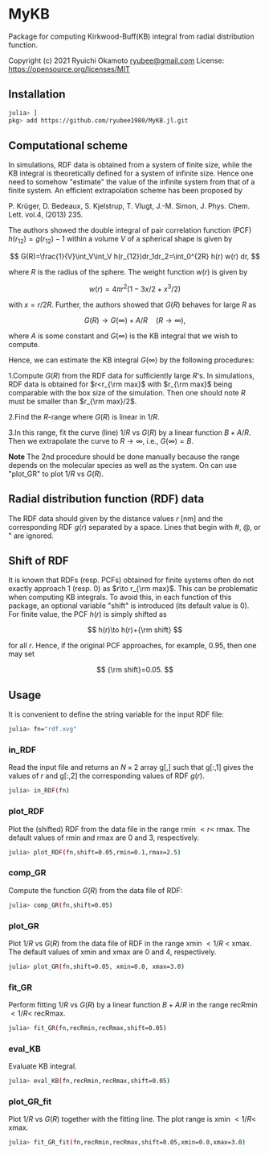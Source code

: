 # MyKB
Package for computing Kirkwood-Buff(KB) integral from radial distribution function. 

Copyright (c) 2021 Ryuichi Okamoto <ryubee@gmail.com>
License: https://opensource.org/licenses/MIT

## Installation
```sh
julia> ]
pkg> add https://github.com/ryubee1980/MyKB.jl.git
```

## Computational scheme
In simulations, RDF data is obtained from a system of finite size, while the KB integral is theoretically defined for a system of infinite size. 
Hence one need to somehow "estimate" the value of the infinite system from that of a finite system.
An efficient extrapolation scheme has been proposed by

P. Krüger, D. Bedeaux, S. Kjelstrup, T. Vlugt, J.-M. Simon, J. Phys. Chem. Lett. vol.4, (2013) 235.

The authors showed the double integral of pair correlation function (PCF) $h(r_{12})=g(r_{12})-1$ within a volume $V$ of a spherical shape is given by

$$
G(R)=\frac{1}{V}\int_V\int_V h(r_{12})dr_1dr_2=\int_0^{2R} h(r) w(r) dr,
$$

where $R$ is the radius of the sphere. The weight function $w(r)$ is given by

$$
w(r)=4\pi r^2(1-3x/2+x^3/2)
$$

with $x=r/2R$. Further, the authors showed that $G(R)$ behaves for large $R$ as

$$
G(R)\to G(\infty)+A/R \quad (R\to\infty),
$$

where $A$ is some constant and $G(\infty)$ is the KB integral that we wish to compute. 

Hence, we can estimate the KB integral $G(\infty)$ by the following procedures:

1.Compute $G(R)$ from the RDF data for sufficiently large $R$'s. In simulations, RDF data is obtained for $r<r_{\rm max}$ with $r_{\rm max}$ being comparable with the box size of the simulation. Then one should note $R$ must be smaller than $r_{\rm max}/2$.

2.Find the $R$-range where $G(R)$ is linear in $1/R$. 

3.In this range, fit the curve (line) $1/R$ vs $G(R)$ by a linear function $B+A/R$. Then we extrapolate the curve to $R\to \infty$, i.e., $G(\infty)=B$.

**Note**
The 2nd procedure should be done manually because the range depends on the molecular species as well as the system. On can use "plot_GR" to plot $1/R$ vs $G(R)$.


## Radial distribution function (RDF) data
The RDF data should given by the distance values $r$ [nm] and the corresponding RDF $g(r)$ separated by a space. Lines that begin with #, @, or " are ignored.

## Shift of RDF
It is known that RDFs (resp. PCFs) obtained for finite systems often do not exactly approach $1$ (resp. $0$) as $r\to r_{\rm max}$. This can be problematic when computing KB integrals. To avoid this, in each function of this package, an optional variable "shift" is introduced (its default value is 0). For finite value, the PCF $h(r)$ is simply shifted as

$$
h(r)\to h(r)+{\rm shift}
$$

for all $r$. Hence, if the original PCF approaches, for example, $0.95$, then one may set

$$
{\rm shift}=0.05.
$$

## Usage
It is convenient to define the string variable for the input RDF file:
```sh
julia> fn="rdf.xvg"
```

### in_RDF
Read the input file and returns an $N\times 2$ array g[,] such that g[:,1] gives the values of $r$ and g[:,2] the corresponding values of RDF $g(r)$.
```sh
julia> in_RDF(fn)
```

### plot_RDF
Plot the (shifted) RDF from the data file in the range rmin $< r <$ rmax. The default values of rmin and rmax are 0 and 3, respectively.
```sh
julia> plot_RDF(fn,shift=0.05,rmin=0.1,rmax=2.5)
```

### comp_GR
Compute the function $G(R)$ from the data file of RDF:
```sh
julia> comp_GR(fn,shift=0.05)
```

### plot_GR
Plot $1/R$ vs $G(R)$ from the data file of RDF in the range xmin $< 1/R$ < xmax. The default values of xmin and xmax are 0 and 4, respectively.
```sh
julia> plot_GR(fn,shift=0.05, xmin=0.0, xmax=3.0)
```

### fit_GR
Perform fitting $1/R$ vs $G(R)$ by a linear function $B+A/R$ in the range recRmin $< 1/R <$ recRmax.
```sh
julia> fit_GR(fn,recRmin,recRmax,shift=0.05)
```

### eval_KB
Evaluate KB integral.
```sh
julia> eval_KB(fn,recRmin,recRmax,shift=0.05)
```

### plot_GR_fit
Plot $1/R$ vs $G(R)$ together with the fitting line. The plot range is xmin $< 1/R <$ xmax.
```sh
julia> fit_GR_fit(fn,recRmin,recRmax,shift=0.05,xmin=0.0,xmax=3.0)
```